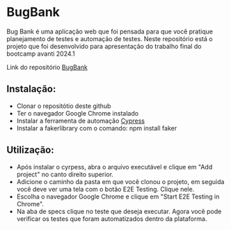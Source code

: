 # BugBank
Bug Bank é uma aplicação web que foi pensada para que você pratique planejamento de testes e automação de testes. Neste repositório está o projeto que foi desenvolvido para apresentação do trabalho final do bootcamp avanti 2024.1

Link do repositório [BugBank](https://github.com/jhonatasmatos/bugbank-ui)

## Instalação: 
- Clonar o repositótio deste github
- Ter o navegador Google Chrome instalado
- Instalar a ferramenta de automação [Cypress](https://www.cypress.io)
- Instalar a fakerlibrary com o comando: npm install faker

## Utilização:
- Após instalar o cyrpess, abra o arquivo executável e clique em "Add project" no canto direito superior.
- Adicione o caminho da pasta em que você clonou o projeto, em seguida você deve ver uma tela com o botão E2E Testing. Clique nele.
- Escolha o navegador Google Chrome e clique em "Start E2E Testing in Chrome".
- Na aba de specs clique no teste que deseja executar. Agora você pode verificar os testes que foram automatizados dentro da plataforma.
